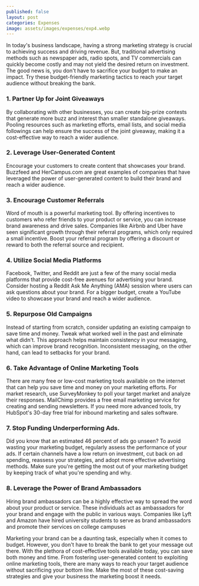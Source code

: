 ```yaml
---
published: false
layout: post
categories: Expenses
image: assets/images/expenses/exp4.webp
---
```


In today's business landscape, having a strong marketing strategy is crucial to achieving success and driving revenue. But, traditional advertising methods such as newspaper ads, radio spots, and TV commercials can quickly become costly and may not yield the desired return on investment. The good news is, you don't have to sacrifice your budget to make an impact. Try these budget-friendly marketing tactics to reach your target audience without breaking the bank.

### 1.	Partner Up for Joint Giveaways
By collaborating with other businesses, you can create big-prize contests that generate more buzz and interest than smaller standalone giveaways. Pooling resources such as marketing efforts, email lists, and social media followings can help ensure the success of the joint giveaway, making it a cost-effective way to reach a wider audience.

### 2.	Leverage User-Generated Content 
Encourage your customers to create content that showcases your brand. Buzzfeed and HerCampus.com are great examples of companies that have leveraged the power of user-generated content to build their brand and reach a wider audience.

### 3.	Encourage Customer Referrals
 Word of mouth is a powerful marketing tool. By offering incentives to customers who refer friends to your product or service, you can increase brand awareness and drive sales. Companies like Airbnb and Uber have seen significant growth through their referral programs, which only required a small incentive. Boost your referral program by offering a discount or reward to both the referral source and recipient.
 
### 4.	Utilize Social Media Platforms
Facebook, Twitter, and Reddit are just a few of the many social media platforms that provide cost-free avenues for advertising your brand. Consider hosting a Reddit Ask Me Anything (AMA) session where users can ask questions about your brand. For a bigger budget, create a YouTube video to showcase your brand and reach a wider audience.

### 5.	Repurpose Old Campaigns
Instead of starting from scratch, consider updating an existing campaign to save time and money. Tweak what worked well in the past and eliminate what didn't. This approach helps maintain consistency in your messaging, which can improve brand recognition. Inconsistent messaging, on the other hand, can lead to setbacks for your brand.

### 6.	Take Advantage of Online Marketing Tools
There are many free or low-cost marketing tools available on the internet that can help you save time and money on your marketing efforts. For market research, use SurveyMonkey to poll your target market and analyze their responses. MailChimp provides a free email marketing service for creating and sending newsletters. If you need more advanced tools, try HubSpot's 30-day free trial for inbound marketing and sales software.

### 7.	Stop Funding Underperforming Ads.
Did you know that an estimated 46 percent of ads go unseen? To avoid wasting your marketing budget, regularly assess the performance of your ads. If certain channels have a low return on investment, cut back on ad spending, reassess your strategies, and adopt more effective advertising methods. Make sure you're getting the most out of your marketing budget by keeping track of what you're spending and why.

### 8.	Leverage the Power of Brand Ambassadors
Hiring brand ambassadors can be a highly effective way to spread the word about your product or service. These individuals act as ambassadors for your brand and engage with the public in various ways. Companies like Lyft and Amazon have hired university students to serve as brand ambassadors and promote their services on college campuses

Marketing your brand can be a daunting task, especially when it comes to budget. However, you don't have to break the bank to get your message out there. With the plethora of cost-effective tools available today, you can save both money and time. From fostering user-generated content to exploiting online marketing tools, there are many ways to reach your target audience without sacrificing your bottom line. Make the most of these cost-saving strategies and give your business the marketing boost it needs.

